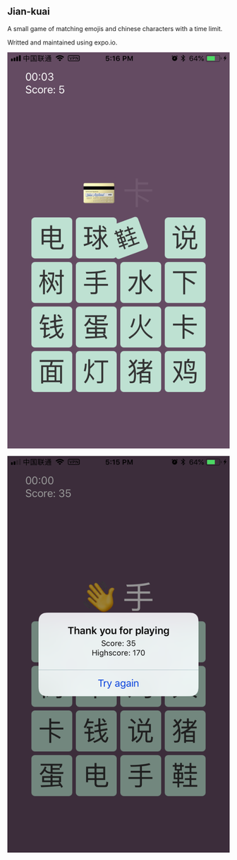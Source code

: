 ## Jian-kuai

A small game of matching emojis and chinese characters with a time limit.

Writted and maintained using expo.io.

![](card.png)

![](highscore.png)